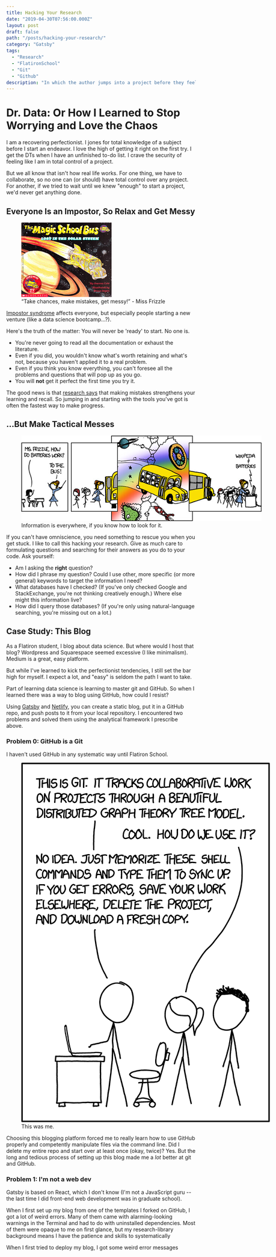 ```yaml
---
title: Hacking Your Research
date: "2019-04-30T07:56:00.000Z"
layout: post
draft: false
path: "/posts/hacking-your-research/"
category: "Gatsby"
tags:
  - "Research"
  - "FlatironSchool"
  - "Git"
  - "Github"	
description: "In which the author jumps into a project before they feel qualified, with solid research skills as a safety net"
---
```

# Dr. Data: Or How I Learned to Stop Worrying and Love the Chaos

I am a recovering perfectionist. I jones for total knowledge of a subject before I start an endeavor. I love the high of getting it right on the first try. I get the DTs when I have an unfinished to-do list. I crave the security of feeling like I am in total control of a project.

But we all know that isn't how real life works. For one thing, we have to collaborate, so no one can (or should) have total control over any project. For another, if we tried to wait until we knew "enough" to start a project, we'd never get anything done.

## Everyone Is an Impostor, So Relax and Get Messy

<figure style="width: 700px">
	<img src="./bus.jpg" alt="The Magic School Bus, Lost in the solar system, https://www.flickr.com/photos/xmoltarx/7763397212">
	<figcaption>“Take chances, make mistakes, get messy!” - Miss Frizzle</figcaption>
</figure>


[Impostor syndrome](https://www.apa.org/gradpsych/2013/11/fraud) affects everyone, but especially people starting a new venture (like a data science bootcamp...?).

Here's the truth of the matter: You will never be 'ready' to start. No one is.

* You're never going to read all the documentation or exhaust the literature.
* Even if you did, you wouldn't know what's worth retaining and what's not, because you haven't applied it to a real problem.
* Even if you think you know everything, you can't foresee all the problems and questions that will pop up as you go.
* You will **not** get it perfect the first time you try it.

The good news is that [research says](https://psycnet.apa.org/doiLanding?doi=10.1037%2Fxlm0000073) that making mistakes strengthens your learning and recall. So jumping in and starting with the tools you've got is often the fastest way to make progress.

## ...But Make Tactical Messes

<figure style="width: 700px">
	<img src="./magic.jpg" alt="911 - Magic School Bus, https://www.flickr.com/photos/philwolff/10606951823">
	<figcaption>Information is everywhere, if you know how to look for it.</figcaption>
</figure>


If you can't have omniscience, you need something to rescue you when you get stuck. I like to call this hacking your research. Give as much care to formulating questions and searching for their answers as you do to your code. Ask yourself:

* Am I asking the **right** question? 
* How did I phrase my question? Could I use other, more specific (or more general) keywords to target the information I need?
* What databases have I checked? (If you've only checked Google and StackExchange, you're not thinking creatively enough.) Where else might this information live?
* How did I query those databases? (If you're only using natural-language searching, you're missing out on a lot.)

## Case Study: This Blog

As a Flatiron student, I blog about data science. But where would I host that blog? Wordpress and Squarespace seemed excessive (I like minimalism). Medium is a great, easy platform.

But while I've learned to kick the perfectionist tendencies, I still set the bar high for myself. I expect a lot, and "easy" is seldom the path I want to take.

Part of learning data science is learning to master git and GitHub. So when I learned there was a way to blog using GitHub, how could I resist? 

Using [Gatsby](https://www.gatsbyjs.org/) and [Netlify](), you can create a static blog, put it in a GitHub repo, and push posts to it from your local repository. I encountered two problems and solved them using the analytical framework I prescribe above.

### Problem 0: GitHub is a Git

I haven't used GitHub in any systematic way until Flatiron School.

<figure style="width: 700px">
	<img src="./git.png" alt="Git, https://xkcd.com/1597/">
	<figcaption>This was me.</figcaption>
</figure>

Choosing this blogging platform forced me to really learn how to use GitHub properly and competently manipulate files via the command line. Did I delete my entire repo and start over at least once (okay, twice)? Yes. But the long and tedious process of setting up this blog made me a _lot_ better at git and GitHub. 

### Problem 1: I'm not a web dev

Gatsby is based on React, which I don't know (I'm not a JavaScript guru -- the last time I did front-end web development was in graduate school).

When I first set up my blog from one of the templates I forked on GitHub, I got a lot of weird errors. Many of them came with alarming-looking warnings in the Terminal and had to do with uninstalled dependencies. Most of them were opaque to me on first glance, but my research-library background means I have the patience and skills to systematically  

When I first tried to deploy my blog, I got some weird error messages
